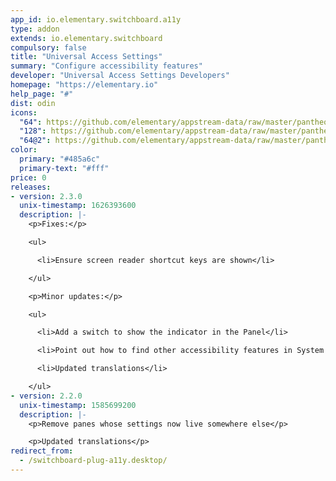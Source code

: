 ```yaml
---
app_id: io.elementary.switchboard.a11y
type: addon
extends: io.elementary.switchboard
compulsory: false
title: "Universal Access Settings"
summary: "Configure accessibility features"
developer: "Universal Access Settings Developers"
homepage: "https://elementary.io"
help_page: "#"
dist: odin
icons:
  "64": https://github.com/elementary/appstream-data/raw/master/pantheon-data/main/icons/64x64/switchboard-plug-a11y_preferences-desktop-accessibility.png
  "128": https://github.com/elementary/appstream-data/raw/master/pantheon-data/main/icons/128x128/switchboard-plug-a11y_preferences-desktop-accessibility.png
  "64@2": https://github.com/elementary/appstream-data/raw/master/pantheon-data/main/icons/64x64@2/switchboard-plug-a11y_preferences-desktop-accessibility.png
color:
  primary: "#485a6c"
  primary-text: "#fff"
price: 0
releases:
- version: 2.3.0
  unix-timestamp: 1626393600
  description: |-
    <p>Fixes:</p>

    <ul>

      <li>Ensure screen reader shortcut keys are shown</li>

    </ul>

    <p>Minor updates:</p>

    <ul>

      <li>Add a switch to show the indicator in the Panel</li>

      <li>Point out how to find other accessibility features in System Settings</li>

      <li>Updated translations</li>

    </ul>
- version: 2.2.0
  unix-timestamp: 1585699200
  description: |-
    <p>Remove panes whose settings now live somewhere else</p>

    <p>Updated translations</p>
redirect_from:
  - /switchboard-plug-a11y.desktop/
---
```


